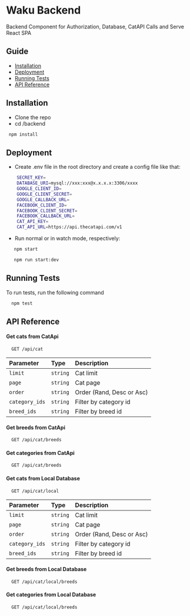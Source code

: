 # Waku Backend

Backend Component for Authorization, Database, CatAPI Calls and Serve React SPA

## Guide

- [Installation](#installation)
- [Deployment](#deployment)
- [Running Tests](#running-tests)
- [API Reference](#api-reference)

## Installation

- Clone the repo
- cd /backend

```bash
 npm install
```

## Deployment

- Create .env file in the root directory and create a config file like that:

```bash
    SECRET_KEY=
    DATABASE_URI=mysql://xxx:xxx@x.x.x.x:3306/xxxx
    GOOGLE_CLIENT_ID=
    GOOGLE_CLIENT_SECRET=
    GOOGLE_CALLBACK_URL=
    FACEBOOK_CLIENT_ID=
    FACEBOOK_CLIENT_SECRET=
    FACEBOOK_CALLBACK_URL=
    CAT_API_KEY=
    CAT_API_URL=https://api.thecatapi.com/v1
```

- Run normal or in watch mode, respectively:

```bash
   npm start
```

```bash
   npm run start:dev
```

## Running Tests

To run tests, run the following command

```bash
  npm test
```

## API Reference

#### Get cats from CatApi

```http
  GET /api/cat
```

| Parameter      | Type     | Description               |
| :------------- | :------- | :------------------------ |
| `limit`        | `string` | Cat limit                 |
| `page`         | `string` | Cat page                  |
| `order`        | `string` | Order (Rand, Desc or Asc) |
| `category_ids` | `string` | Filter by category id     |
| `breed_ids`    | `string` | Filter by breed id        |

#### Get breeds from CatApi

```http
  GET /api/cat/breeds
```

#### Get categories from CatApi

```http
  GET /api/cat/breeds
```

#### Get cats from Local Database

```http
  GET /api/cat/local
```

| Parameter      | Type     | Description               |
| :------------- | :------- | :------------------------ |
| `limit`        | `string` | Cat limit                 |
| `page`         | `string` | Cat page                  |
| `order`        | `string` | Order (Rand, Desc or Asc) |
| `category_ids` | `string` | Filter by category id     |
| `breed_ids`    | `string` | Filter by breed id        |

#### Get breeds from Local Database

```http
  GET /api/cat/local/breeds
```

#### Get categories from Local Database

```http
  GET /api/cat/local/breeds
```
